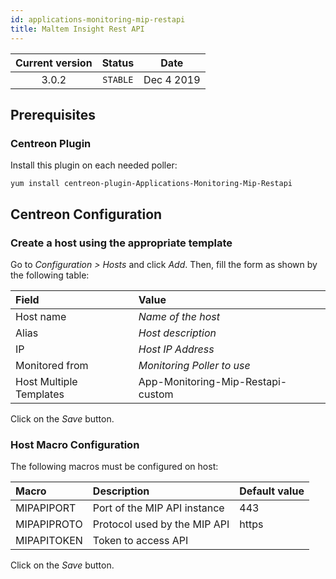 ```yaml
---
id: applications-monitoring-mip-restapi
title: Maltem Insight Rest API
---
```


| Current version | Status | Date |
| :-: | :-: | :-: |
| 3.0.2 | `STABLE` | Dec  4 2019 |

## Prerequisites

### Centreon Plugin

Install this plugin on each needed poller:

``` shell
yum install centreon-plugin-Applications-Monitoring-Mip-Restapi
```

## Centreon Configuration

### Create a host using the appropriate template

Go to *Configuration \> Hosts* and click *Add*. Then, fill the form as shown by the following table:

| Field                   | Value                             |
| :---------------------- | :-------------------------------- |
| Host name               | *Name of the host*                |
| Alias                   | *Host description*                |
| IP                      | *Host IP Address*                 |
| Monitored from          | *Monitoring Poller to use*        |
| Host Multiple Templates | App-Monitoring-Mip-Restapi-custom |

Click on the *Save* button.

### Host Macro Configuration

The following macros must be configured on host:

| Macro       | Description                  | Default value |
| :---------- | :--------------------------- | :------------ |
| MIPAPIPORT  | Port of the MIP API instance | 443           |
| MIPAPIPROTO | Protocol used by the MIP API | https         |
| MIPAPITOKEN | Token to access API          |               |

Click on the *Save* button.


